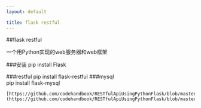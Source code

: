 ```yaml
---
layout: default

title: flask restful
---
```


##flask restful


一个用Python实现的web服务器和web框架

###安装
	pip install Flask
	
###restful
	pip install flask-restful
###mysql 	
	pip install flask-mysql
	
	
	[https://github.com/codehandbook/RESTfulApiUsingPythonFlask/blob/master/api.py](https://github.com/codehandbook/RESTfulApiUsingPythonFlask/blob/master/api.py)
	





